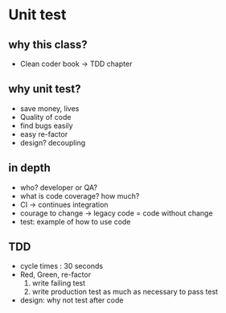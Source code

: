 # Unit test

## why this class?
+ Clean coder book -> TDD chapter 

## why unit test?
+ save money, lives
+ Quality of code
+ find bugs easily 
+ easy re-factor 
+ design? decoupling


## in depth
+ who? developer or QA?
+ what is code coverage? how much?
+ CI -> continues integration
+ courage to change -> legacy code = code without change 
+ test: example of how to use code 


## TDD 
+ cycle times : 30 seconds 
+ Red, Green, re-factor 
  1. write failing test
  2. write production test as much as necessary to pass test
+ design: why not test after code 


